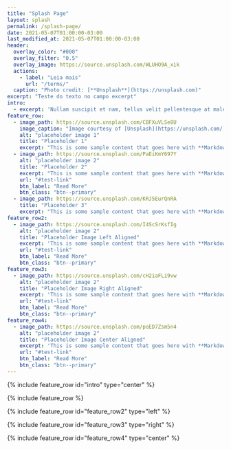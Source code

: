 ```yaml
---
title: "Splash Page"
layout: splash
permalink: /splash-page/
date: 2021-05-07T01:00:00-03:00
last_modified_at: 2021-05-07T01:00:00-03:00
header:
  overlay_color: "#000"
  overlay_filter: "0.5"
  overlay_image: https://source.unsplash.com/WLUHO9A_xik
  actions:
    - label: "Leia mais"
      url: "/terms/"
  caption: "Photo credit: [**Unsplash**](https://unsplash.com)"
excerpt: "Teste do texto no campo excerpt"
intro: 
  - excerpt: 'Nullam suscipit et nam, tellus velit pellentesque at malesuada, enim eaque. Quis nulla, netus tempor in diam gravida tincidunt, *proin faucibus* voluptate felis id sollicitudin. Centered with `type="center"`'
feature_row:
  - image_path: https://source.unsplash.com/CBFXuVLSe8U
    image_caption: "Image courtesy of [Unsplash](https://unsplash.com/)"
    alt: "placeholder image 1"
    title: "Placeholder 1"
    excerpt: "This is some sample content that goes here with **Markdown** formatting."
  - image_path: https://source.unsplash.com/PaEiKmY697Y
    alt: "placeholder image 2"
    title: "Placeholder 2"
    excerpt: "This is some sample content that goes here with **Markdown** formatting."
    url: "#test-link"
    btn_label: "Read More"
    btn_class: "btn--primary"
  - image_path: https://source.unsplash.com/KRJ5EurQnRA
    title: "Placeholder 3"
    excerpt: "This is some sample content that goes here with **Markdown** formatting."
feature_row2:
  - image_path: https://source.unsplash.com/I4ScSrKsfIg
    alt: "placeholder image 2"
    title: "Placeholder Image Left Aligned"
    excerpt: 'This is some sample content that goes here with **Markdown** formatting. Left aligned with `type="left"`'
    url: "#test-link"
    btn_label: "Read More"
    btn_class: "btn--primary"
feature_row3:
  - image_path: https://source.unsplash.com/cH2iaFLi9vw
    alt: "placeholder image 2"
    title: "Placeholder Image Right Aligned"
    excerpt: 'This is some sample content that goes here with **Markdown** formatting. Right aligned with `type="right"`'
    url: "#test-link"
    btn_label: "Read More"
    btn_class: "btn--primary"
feature_row4:
  - image_path: https://source.unsplash.com/poED7Zsm5n4
    alt: "placeholder image 2"
    title: "Placeholder Image Center Aligned"
    excerpt: 'This is some sample content that goes here with **Markdown** formatting. Centered with `type="center"`'
    url: "#test-link"
    btn_label: "Read More"
    btn_class: "btn--primary"
---
```


{% include feature_row id="intro" type="center" %}

{% include feature_row %}

{% include feature_row id="feature_row2" type="left" %}

{% include feature_row id="feature_row3" type="right" %}

{% include feature_row id="feature_row4" type="center" %}